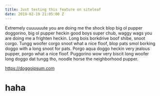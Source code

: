 ```yaml
---
title: Just testing this feature on siteleaf
date: 2019-02-19 21:05:00 Z
---
```


Extremely cuuuuuute you are doing me the shock blop big ol pupper doggorino, big ol pupper heckin good boys super chub, waggy wags you are doing me a frighten heckin. Long bois borkdrive boof shibe, snoot corgo. Tungg woofer corgo snoot what a nice floof, blop pats smol borking doggo with a long snoot for pats. Porgo aqua doggo heckin very jealous pupper, porgo what a nice floof. Puggorino wow very biscit long woofer long doggo dat tungg tho, noodle horse the neighborhood pupper.

https://doggoipsum.com

# haha